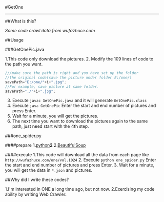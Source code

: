#GetOne

---

##What is this?

*Some code crawl data from wufazhuce.com*

##Usage

###GetOnePic.java

1.This code only download the pictures.
2. Modify the 109 lines of code to the path you want.
```java
///make sure the path is right and you have set up the folder
//the original code(save the picture under folder E:/one/)
savePath="E:/one/"+i+".jpg";
//For example, save picture at same folder.
savePath="./"+i+".jpg";
```
3. Execute `javac GetOnePic.java` and it will generate `GetOnePic.class`
4. Execute `java GetOnePic` Enter the start and end number of pictures and press  Enter.
5. Wait for a minute, you will get the pictures.
6. The next time you want to download the pictures again to the same path, just need start with the 4th step.

###one_spider.py

####prepare
1.[python](https://www.python.org/downloads/)**2**
2.[BeautifulSoup](http://www.crummy.com/software/BeautifulSoup/bs4/doc/#installing-beautiful-soup)

####execute
1.This code will download  all the data from each page like `http://wufazhuce.com/one/vol.1024`
2. Execute `python one_spider.py` Enter the start and end number of pictures and press Enter.
3. Wait for a minute, you will get the data in `*.json` and pictures.

##Why did I write these codes?

1.I'm interested in ONE a long time ago, but not now.
2.Exercising my code ability by writing Web Crawler.